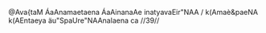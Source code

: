 @Ava{taM ÁaAnamaetaena ÁaAinanaAe inatyavaEir"NAA /
k(Amaè&paeNA k(AEntaeya äu"SpaUre"NAAnalaena ca //39//